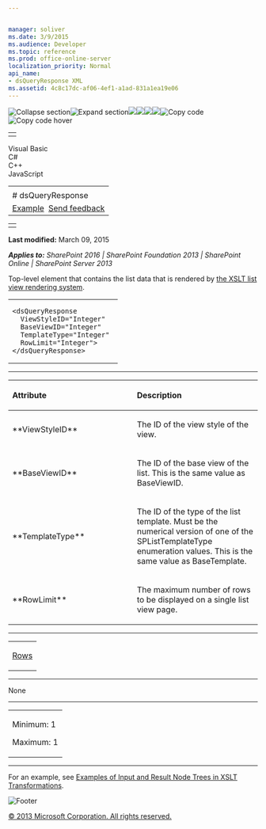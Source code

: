 ```yaml
---


manager: soliver
ms.date: 3/9/2015
ms.audience: Developer
ms.topic: reference
ms.prod: office-online-server
localization_priority: Normal
api_name:
- dsQueryResponse XML
ms.assetid: 4c8c17dc-af06-4ef1-a1ad-831a1ea19e06
---
```


![Collapse
section](../icons/collapse_all.gif "Collapse section")![Expand
section](../icons/expand_all.gif "Expand section")![](../icons/collapse_all.gif)![](../icons/expand_all.gif)![](../icons/dropdown.gif)![](../icons/dropdownHover.gif)![Copy
code](../icons/copycode.gif "Copy code")![Copy code
hover](../icons/copycodeHighlight.gif "Copy code hover")
<table>
<tbody>
<tr class="odd">
<td align="left"></td>
</tr>
</tbody>
</table>

Visual Basic  
C\#  
C++  
JavaScript  

<table>
<tbody>
<tr class="odd">
<td align="left"><span id="runningHeaderText"></span></td>
</tr>
<tr class="even">
<td align="left"># dsQueryResponse</td>
</tr>
<tr class="odd">
<td align="left"><a href="#exampleToggle">Example</a>  <span id="headfeedbackarea" class="feedbackhead"><a href="javascript:SubmitFeedback(&#39;docthis@Microsoft.com&#39;,&#39;&#39;,&#39;&#39;,&#39;&#39;,&#39;1.0.18082.1225&#39;,&#39;%0\dThank%20you%20for%20your%20feedback.%20The%20developer%20writing%20teams%20use%20your%20feedback%20to%20improve%20documentation.%20While%20we%20are%20reviewing%20your%20feedback,%20we%20may%20send%20you%20e-mail%20to%20ask%20for%20clarification%20or%20feedback%20on%20a%20solution.%20We%20do%20not%20use%20your%20e-mail%20address%20for%20any%20other%20purpose%20and%20we%20delete%20it%20after%20we%20finish%20our%20review.%0\AFor%20further%20information%20about%20the%20privacy%20policies%20of%20Microsoft,%20please%20see%20http://privacy.microsoft.com/en-us/default.aspx.%0\A%0\d&#39;,&#39;Customer%20feedback&#39;);">Send feedback</a></span></td>
</tr>
</tbody>
</table>

<table>
<colgroup>
<col width="100%" />
</colgroup>
<tbody>
<tr class="odd">
<td align="left"></td>
</tr>
</tbody>
</table>

**Last modified:** March 09, 2015

***Applies to:** SharePoint 2016 | SharePoint Foundation 2013 |
SharePoint Online | SharePoint Server 2013*

Top-level element that contains the list data that is rendered by [the
XSLT list view rendering
system](http://msdn.microsoft.com/library/7c1e0b6f-f53f-4379-a2b3-fbbaf2e00593(Office.15).aspx).

<span codelanguage="other"></span>
<table>
<colgroup>
<col width="100%" />
</colgroup>
<tbody>
<tr class="odd">
<td align="left"><pre><code>&lt;dsQueryResponse 
  ViewStyleID=&quot;Integer&quot; 
  BaseViewID=&quot;Integer&quot; 
  TemplateType=&quot;Integer&quot; 
  RowLimit=&quot;Integer&quot;&gt;
&lt;/dsQueryResponse&gt;</code></pre></td>
</tr>
</tbody>
</table>


-----------------------------------------------------------------------------------------------------------------------------------------------------------------------------------------------

<table>
<colgroup>
<col width="50%" />
<col width="50%" />
</colgroup>
<thead>
<tr class="header">
<th align="left"><p>Attribute</p></th>
<th align="left"><p>Description</p></th>
</tr>
</thead>
<tbody>
<tr class="odd">
<td align="left"><p>**ViewStyleID**</p></td>
<td align="left"><p>The ID of the view style of the view.</p></td>
</tr>
<tr class="even">
<td align="left"><p>**BaseViewID**</p></td>
<td align="left"><p>The ID of the base view of the list. This is the same value as <span sdata="cer" target="P:Microsoft.SharePoint.SPView.BaseViewID"><span class="nolink">BaseViewID</span></span>.</p></td>
</tr>
<tr class="odd">
<td align="left"><p>**TemplateType**</p></td>
<td align="left"><p>The ID of the type of the list template. Must be the numerical version of one of the <span sdata="cer" target="T:Microsoft.SharePoint.SPListTemplateType"><span class="nolink">SPListTemplateType</span></span> enumeration values. This is the same value as <span sdata="cer" target="P:Microsoft.SharePoint.SPList.BaseTemplate"><span class="nolink">BaseTemplate</span></span>.</p></td>
</tr>
<tr class="even">
<td align="left"><p>**RowLimit**</p></td>
<td align="left"><p>The maximum number of rows to be displayed on a single list view page.</p></td>
</tr>
</tbody>
</table>


---------------------------------------------------------------------------------------------------------------------------------------------------------------------------------------------------

<table>
<colgroup>
<col width="100%" />
</colgroup>
<tbody>
<tr class="odd">
<td align="left"><p><a href="rows-dsqueryresponse.htm">Rows</a></p></td>
</tr>
</tbody>
</table>


----------------------------------------------------------------------------------------------------------------------------------------------------------------------------------------------------

None


------------------------------------------------------------------------------------------------------------------------------------------------------------------------------------------------

<table>
<colgroup>
<col width="100%" />
</colgroup>
<tbody>
<tr class="odd">
<td align="left"><p>Minimum: 1</p>
<p>Maximum: 1</p></td>
</tr>
</tbody>
</table>


------------------------------------------------------------------------------------------------------------------------------------------------------------------------------------------

For an example, see [Examples of Input and Result Node Trees in XSLT
Transformations](http://msdn.microsoft.com/library/cbe88144-25ac-4cd2-8f2a-50e8c271c6ae(Office.15).aspx).

![Footer](../icons/footer.gif "Footer")

[© 2013 Microsoft Corporation. All rights
reserved.](office-2013-documentation-copyright-notice.htm)



